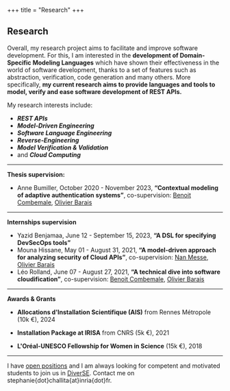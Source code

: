 +++
title = "Research"
+++

## Research

Overall, my research project aims to facilitate and improve software development. 
For this, I am interested in the **development of Domain-Specific Modeling Languages** which have shown their effectiveness in the world of software development, thanks to a set of features such as abstraction, verification, code generation and many others.
More specifically, **my current research aims to provide languages and tools to model, verify and ease software development of REST APIs.**

My research interests include:

- ***REST APIs***
- ***Model-Driven Engineering***
- ***Software Language Engineering***
- ***Reverse-Engineering***
- ***Model Verification & Validation***
- and ***Cloud Computing***
	
---

**Thesis supervision:**
- Anne Bumiller, October 2020 - November 2023, **“Contextual modeling of adaptive authentication systems”**, co-supervision: [Benoit Combemale](https://people.irisa.fr/Benoit.Combemale/), [Olivier Barais](https://olivier.barais.fr/)

--- 

**Internships supervision**
- Yazid Benjamaa, June 12 - September 15, 2023, **“A DSL for specifying DevSecOps tools”**
- Mouna Hissane, May 01 - August 31, 2021, **“A model-driven approach for analyzing security of Cloud APIs”**, co-supervision: [Nan Messe](https://nanzhangmesse.github.io/"), [Olivier Barais](https://olivier.barais.fr/)
- Léo Rolland, June 07 - August 27, 2021, **“A technical dive into software cloudification”**, co-supervision: [Benoit Combemale](https://people.irisa.fr/Benoit.Combemale/), [Olivier Barais](https://olivier.barais.fr/)

---

**Awards & Grants**  
- **Allocations d'Installation Scientifique (AIS)** from Rennes Métropole (10k €), 2024

- **Installation Package at IRISA** from CNRS (5k €), 2021 

- **L'Oréal-UNESCO Fellowship for Women in Science** (15k €), 2018 

---

I have [open positions](../positions) and I am always looking for competent and motivated students to join us in [DiverSE](https://www.diverse-team.fr/).
Contact me on <i class="fa-regular fa-envelope"></i> stephanie{dot}challita{at}inria{dot}fr.
